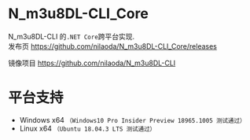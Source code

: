 # N_m3u8DL-CLI_Core
N_m3u8DL-CLI 的`.NET Core`跨平台实现.  
发布页 https://github.com/nilaoda/N_m3u8DL-CLI_Core/releases

镜像项目 https://github.com/nilaoda/N_m3u8DL-CLI

# 平台支持
* Windows x64 `（Windows10 Pro Insider Preview 18965.1005 测试通过）`
* Linux x64 `（Ubuntu 18.04.3 LTS 测试通过）`
